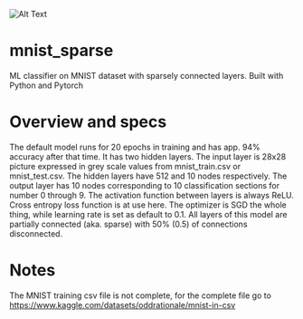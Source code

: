 ![Alt Text](https://media0.giphy.com/media/3otPozLf8GLNVWoF7G/giphy.gif?cid=6c09b9522c5irqr1c7n2e2otcvqift94mg2mdg2kh2yjlrh4&ep=v1_gifs_search&rid=giphy.gif&ct=g)

# mnist_sparse
ML classifier on MNIST dataset with sparsely connected layers. Built with Python and Pytorch

# Overview and specs
The default model runs for 20 epochs in training and has app. 94% accuracy after that time. It has two hidden layers. The input layer is 28x28 picture expressed in grey scale values from mnist_train.csv or mnist_test.csv. The hidden layers have 512 and 10 nodes respectively. The output layer has 10 nodes corresponding to 10 classification sections for number 0 through 9. The activation function between layers is always ReLU. Cross entropy loss function is at use here. The optimizer is SGD the whole thing, while learning rate is set as default to 0.1. All layers of this model are partially connected (aka. sparse) with 50% (0.5) of connections disconnected.

# Notes
The MNIST training csv file is not complete, for the complete file go to https://www.kaggle.com/datasets/oddrationale/mnist-in-csv
